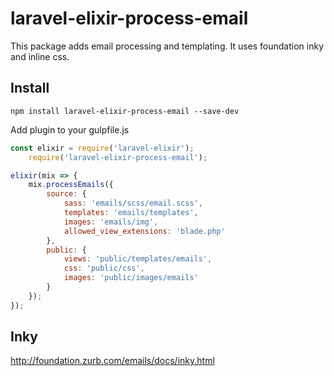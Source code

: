 # laravel-elixir-process-email
This package adds email processing and templating.  It uses foundation inky and inline css.

## Install
```
npm install laravel-elixir-process-email --save-dev
```

Add plugin to your gulpfile.js

```javascript
const elixir = require('laravel-elixir');
    require('laravel-elixir-process-email');

elixir(mix => {
    mix.processEmails({
        source: {
            sass: 'emails/scss/email.scss',
            templates: 'emails/templates',
            images: 'emails/img',
            allowed_view_extensions: 'blade.php'
        },
        public: {
            views: 'public/templates/emails',
            css: 'public/css',
            images: 'public/images/emails'
        }
    });
});
```

## Inky
http://foundation.zurb.com/emails/docs/inky.html
